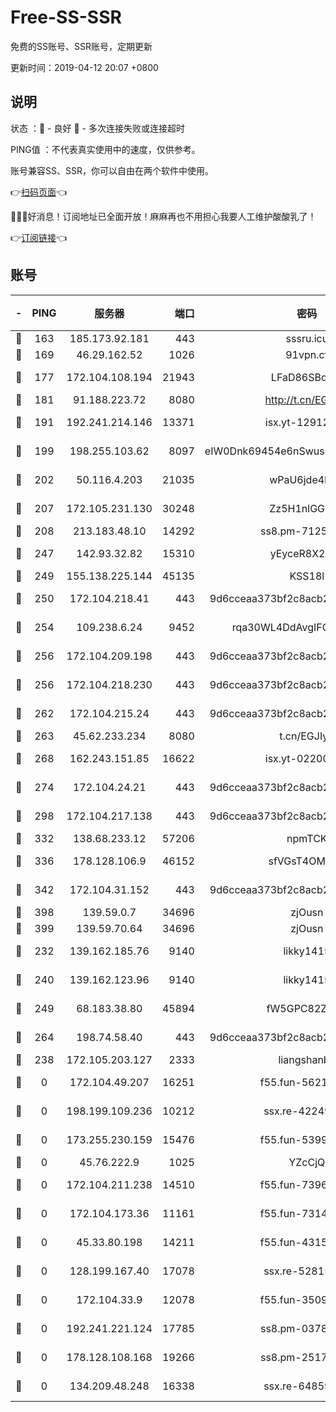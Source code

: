 # Free-SS-SSR

免费的SS账号、SSR账号，定期更新

更新时间：2019-04-12 20:07 +0800

## 说明

状态     ：🙂 - 良好 🙁 - 多次连接失败或连接超时

PING值   ：不代表真实使用中的速度，仅供参考。

账号兼容SS、SSR，你可以自由在两个软件中使用。

👉[扫码页面](https://liesauer.github.io/Free-SS-SSR/)👈

🎉🎉🎉好消息！订阅地址已全面开放！麻麻再也不用担心我要人工维护酸酸乳了！

👉[订阅链接](https://www.liesauer.net/yogurt/subscribe?ACCESS_TOKEN=DAYxR3mMaZAsaqUb)👈

## 账号

|-|PING|服务器|端口|密码|加密方式|区域|
|:----:|:----:|:-----:|-----:|:----:|:----:|:----:|
|🙂|163|185.173.92.181|443|sssru.icu|rc4-md5|RU|
|🙂|169|46.29.162.52|1026|91vpn.cf|rc4-md5|RU|
|🙂|177|172.104.108.194|21943|LFaD86SBq2lY|aes-256-cfb|JP|
|🙂|181|91.188.223.72|8080|http://t.cn/EGJIyrl|rc4-md5|RU|
|🙂|191|192.241.214.146|13371|isx.yt-12912569|aes-256-cfb|US|
|🙂|199|198.255.103.62|8097|eIW0Dnk69454e6nSwuspv9DmS201tQ0D|aes-256-cfb|US|
|🙂|202|50.116.4.203|21035|wPaU6jde4NZT|aes-256-cfb|US|
|🙂|207|172.105.231.130|30248|Zz5H1nlGGKHx|aes-256-cfb|JP|
|🙂|208|213.183.48.10|14292|ss8.pm-71250889|rc4-md5|RU|
|🙂|247|142.93.32.82|15310|yEyceR8X2EVd|aes-256-cfb|GB|
|🙂|249|155.138.225.144|45135|KSS18l|rc4-md5|US|
|🙂|250|172.104.218.41|443|9d6cceaa373bf2c8acb22e60b6a58be6|aes-256-cfb|US|
|🙂|254|109.238.6.24|9452|rqa30WL4DdAvgIFG6Fs3znzTa|aes-256-cfb|FR|
|🙂|256|172.104.209.198|443|9d6cceaa373bf2c8acb22e60b6a58be6|aes-256-cfb|US|
|🙂|256|172.104.218.230|443|9d6cceaa373bf2c8acb22e60b6a58be6|aes-256-cfb|US|
|🙂|262|172.104.215.24|443|9d6cceaa373bf2c8acb22e60b6a58be6|aes-256-cfb|US|
|🙂|263|45.62.233.234|8080|t.cn/EGJIyrl|rc4-md5|CA|
|🙂|268|162.243.151.85|16622|isx.yt-02200546|aes-256-cfb|US|
|🙂|274|172.104.24.21|443|9d6cceaa373bf2c8acb22e60b6a58be6|aes-256-cfb|US|
|🙂|298|172.104.217.138|443|9d6cceaa373bf2c8acb22e60b6a58be6|aes-256-cfb|US|
|🙂|332|138.68.233.12|57206|npmTCK|rc4-md5|US|
|🙂|336|178.128.106.9|46152|sfVGsT4OMxHC|aes-256-cfb|SG|
|🙂|342|172.104.31.152|443|9d6cceaa373bf2c8acb22e60b6a58be6|aes-256-cfb|US|
|🙂|398|139.59.0.7|34696|zjOusn|chacha20|IN|
|🙂|399|139.59.70.64|34696|zjOusn|chacha20|IN|
|🙂|232|139.162.185.76|9140|likky1415|aes-256-cfb|DE|
|🙂|240|139.162.123.96|9140|likky1415|aes-256-cfb|JP|
|🙂|249|68.183.38.80|45894|fW5GPC82Z97G|aes-256-cfb|GB|
|🙂|264|198.74.58.40|443|9d6cceaa373bf2c8acb22e60b6a58be6|aes-256-cfb|US|
|🙁|238|172.105.203.127|2333|liangshanbo|chacha20|JP|
|🙁|0|172.104.49.207|16251|f55.fun-56219821|aes-256-cfb|SG|
|🙁|0|198.199.109.236|10212|ssx.re-42249834|aes-256-cfb|US|
|🙁|0|173.255.230.159|15476|f55.fun-53994105|aes-256-cfb|US|
|🙁|0|45.76.222.9|1025|YZcCjQ|rc4-md5|JP|
|🙁|0|172.104.211.238|14510|f55.fun-73968171|aes-256-cfb|US|
|🙁|0|172.104.173.36|11161|f55.fun-73141785|aes-256-cfb|SG|
|🙁|0|45.33.80.198|14211|f55.fun-43151114|aes-256-cfb|US|
|🙁|0|128.199.167.40|17078|ssx.re-52815592|aes-256-cfb|SG|
|🙁|0|172.104.33.9|12078|f55.fun-35097379|aes-256-cfb|SG|
|🙁|0|192.241.221.124|17785|ss8.pm-03781993|aes-256-cfb|US|
|🙁|0|178.128.108.168|19266|ss8.pm-25170314|aes-256-cfb|SG|
|🙁|0|134.209.48.248|16338|ssx.re-64859691|aes-256-cfb|US|
